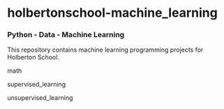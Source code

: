 # holbertonschool-machine_learning

### Python - Data - Machine Learning
This repository contains machine learning programming projects for Holberton School.

math

supervised_learning

unsupervised_learning